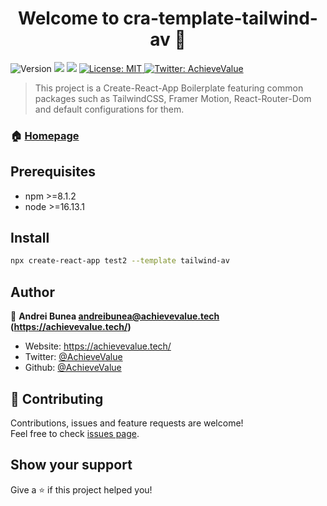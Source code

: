 <h1 align="center">Welcome to cra-template-tailwind-av 👋</h1>
<p>
  <img alt="Version" src="https://img.shields.io/badge/version-0.2.0-blue.svg?cacheSeconds=2592000" />
  <img src="https://img.shields.io/badge/npm-%3E%3D8.1.2-blue.svg" />
  <img src="https://img.shields.io/badge/node-%3E%3D16.13.1-blue.svg" />
  <a href="#" target="_blank">
    <img alt="License: MIT" src="https://img.shields.io/badge/License-MIT-yellow.svg" />
  </a>
  <a href="https://twitter.com/AchieveValue" target="_blank">
    <img alt="Twitter: AchieveValue" src="https://img.shields.io/twitter/follow/AchieveValue.svg?style=social" />
  </a>
</p>

> This project is a Create-React-App Boilerplate featuring common packages such as TailwindCSS, Framer Motion, React-Router-Dom and default configurations for them.

### 🏠 [Homepage](https://github.com/AchieveValue/cra-template-tailwind-av#readme)

## Prerequisites

- npm >=8.1.2
- node >=16.13.1

## Install

```sh
npx create-react-app test2 --template tailwind-av
```

## Author

👤 **Andrei Bunea <andreibunea@achievevalue.tech> (https://achievevalue.tech/)**

* Website: https://achievevalue.tech/
* Twitter: [@AchieveValue](https://twitter.com/AchieveValue)
* Github: [@AchieveValue](https://github.com/AchieveValue)

## 🤝 Contributing

Contributions, issues and feature requests are welcome!<br />Feel free to check [issues page](https://github.com/AchieveValue/cra-template-tailwind-av/issues). 

## Show your support

Give a ⭐️ if this project helped you!